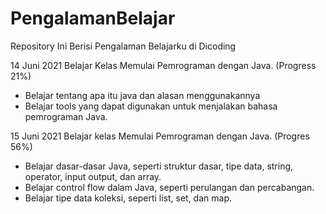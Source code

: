 # PengalamanBelajar
Repository Ini Berisi Pengalaman Belajarku di Dicoding

14 Juni 2021
Belajar Kelas Memulai Pemrograman dengan Java. (Progress 21%)
  * Belajar tentang apa itu java dan alasan menggunakannya
  * Belajar tools yang dapat digunakan untuk menjalakan bahasa pemrograman Java.

15 Juni 2021
Belajar kelas Memulai Pemrograman dengan Java. (Progres 56%)
  * Belajar dasar-dasar Java, seperti struktur dasar, tipe data, string, operator, input output, dan array.
  * Belajar control flow dalam Java, seperti perulangan dan percabangan.
  * Belajar tipe data koleksi, seperti list, set, dan map.
